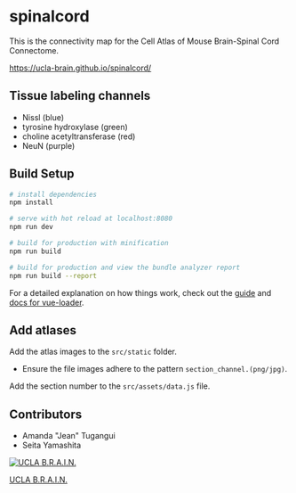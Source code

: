 # spinalcord

This is the connectivity map for the Cell Atlas of Mouse Brain-Spinal Cord Connectome.

https://ucla-brain.github.io/spinalcord/


## Tissue labeling channels

- Nissl (blue)
- tyrosine hydroxylase (green)
- choline acetyltransferase (red)
- NeuN (purple)

## Build Setup

``` bash
# install dependencies
npm install

# serve with hot reload at localhost:8080
npm run dev

# build for production with minification
npm run build

# build for production and view the bundle analyzer report
npm run build --report
```

For a detailed explanation on how things work, check out the [guide](http://vuejs-templates.github.io/webpack/) and [docs for vue-loader](http://vuejs.github.io/vue-loader).

## Add atlases

Add the atlas images to the `src/static` folder.

* Ensure the file images adhere to the pattern `section_channel.(png/jpg)`.

Add the section number to the `src/assets/data.js` file. 


## Contributors
- Amanda "Jean" Tugangui
- Seita Yamashita

[![UCLA B.R.A.I.N.](http://brain.neurobio.ucla.edu/images/Logo%209-a2small.png)](http://brain.neurobio.ucla.edu/)

[UCLA B.R.A.I.N.](http://brain.neurobio.ucla.edu/)
